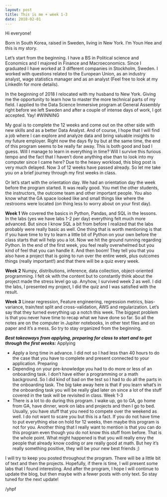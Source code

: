 ```yaml
---
layout: post
title: This is me + week 1-3
date: 2018-02-01
---
```


Hi everyone!

Born in South Korea, raised in Sweden, living in New York. I’m Youn Hee and this is my story. 

Let’s start from the beginning. I have a BS in Political science and Economics and I majored in Finance and Macroeconomics. Since I graduated I have worked at 3 different companies in Stockholm, Sweden. I worked with questions related to the European Union, as an industry analyst, wage statistics manager and as an analyst (Feel free to look at my LinkedIn for more details).  

In the beginning of 2018 I relocated with my husband to New York. Giving me the opportunity to learn how to master the more technical parts of my field. I applied to the Data Science Immersive program at General Assembly right before we left Sweden and after a couple of intense days of work, I got accepted. Yay! #WINNING

My goal is to complete the 12 weeks and come out on the other side with new skills and as a better Data Analyst. And of course, I hope that I will find a job where I can explore and analyze data and bring valuable insights to my future employer. Right now the days fly by but at the same time, the end of this program seems to be really far away. This is both good and bad I guess. Will I manage to learn in everything in time? Will I survive this furious tempo and the fact that I haven’t done anything else than to look into my computer since I came here? Due to the heavy workload, this blog post is very much delayed. Now 3 of 12 weeks have passed already. So let me take you on a brief journey through my first weeks in class. 

Or let’s start with the orientation day. We had an orientation day the week before the program started. It was really good. You met the other students, the instructors, the outcome team and other important people. You also know what the GA space looked like and small things like where the restrooms were located (on thing less to worry about on your first day). 

**Week 1**
We covered the basics in Python, Pandas, and SQL in the lessons. In the labs (yes we have labs 1-2 per day) everything felt much more advanced. But since I know SQL a bit from before I realized that the labs probably were really basic as well. One thing that is worth mentioning is that if you have time to try to learn a little bit of Python on your own before the class starts that will help you a lot. Now we hit the ground running regarding Python. In the end of the first week, you feel really overwhelmed but you kind of feel that you can handle it. And then boom! They tell you that you also have a project that is going to run over the entire week, plus outcomes things (really important!) and that there will be a quiz every week. 

**Week 2**
Numpy, distributions, inference, data collection, object-oriented programming. I felt ok with the content but to constantly think about the project made the stress level go up. Anyhow, I survived week 2 as well. I did the labs, I presented my project, I did the quiz and I was satisfied with the result. 

**Week 3**
Linear regression, Feature engineering, regression metrics, bias-variance, train/test split and cross-validation, AWS and regularization. Let’s say that they turned everything up a notch this week. The biggest problem is that you never have time to recap what we have done so far. So all the notes are on the computer in Jupiter notebooks, in other text files and on paper and it’s a mess. So try to stay organized from the beginning. 


***Best takeaways from applying, preparing for class to start and to get through the first weeks:***
Applying 
- Apply a long time in advance. I did not so I had less than 40 hours to do the case that you have to complete and present connected to your application. 
Preparing
- Depending on your pre-knowledge you had to do more or less of an onboarding task. I don’t have either a programming or a math background. So I did kind of bad on the test so I had to do all the parts in the onboarding task. The big take away here is that if you learn what’s in the onboarding task you will be really glad later on since a lot of the stuff covered in the task will be revisited in class. 
Week 1-3
- There is a lot to do during this program. I wake up, go to GA, go home from GA, have dinner, work on labs and projects and then I go to bed. Usually, you have stuff that you need to compete over the weekend as well. I do not want to scare you but this is a fact. If you do not have time to put everything else on hold for 12 weeks, then maybe this program is not for you. Another thing that I really want to mention is that you can do this program even though you do not know this stuff from before. That is the whole point. What might happened is that you will really envy the people that already know coding or are really good at math. But hey it’s really something positive, they will be your new best friends ;) 

I will try to keep you posted throughout the program. There will be a little bit of text and then the projects. Hopefully, if there is time, I will present some labs that I found interesting. And after the program, I hope I will continue to update the blog, but then maybe with a fewer posts with only text. So stay tuned for the next update!

/yhpf
